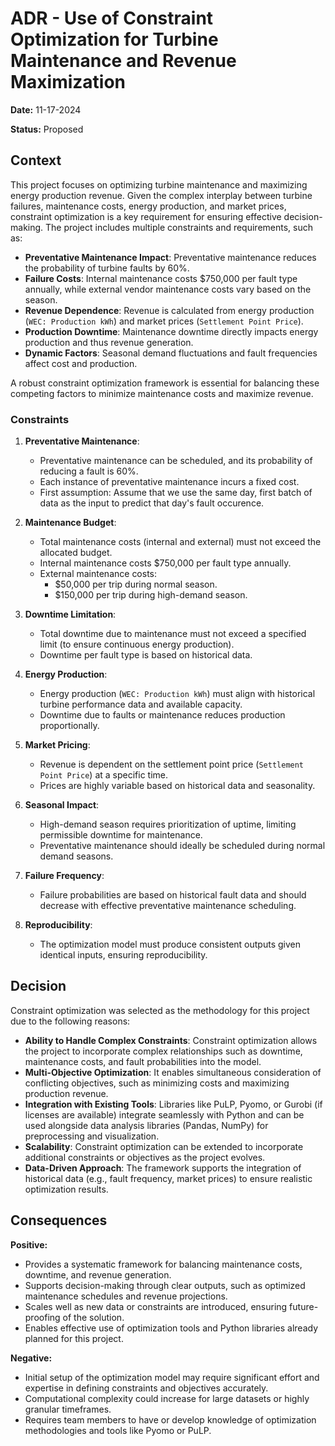# ADR - Use of Constraint Optimization for Turbine Maintenance and Revenue Maximization

**Date:** 11-17-2024

**Status:** Proposed

## Context

This project focuses on optimizing turbine maintenance and maximizing energy production revenue. Given the complex interplay between turbine failures, maintenance costs, energy production, and market prices, constraint optimization is a key requirement for ensuring effective decision-making. The project includes multiple constraints and requirements, such as:

- **Preventative Maintenance Impact**: Preventative maintenance reduces the probability of turbine faults by 60%.
- **Failure Costs**: Internal maintenance costs $750,000 per fault type annually, while external vendor maintenance costs vary based on the season.
- **Revenue Dependence**: Revenue is calculated from energy production (`WEC: Production kWh`) and market prices (`Settlement Point Price`).
- **Production Downtime**: Maintenance downtime directly impacts energy production and thus revenue generation.
- **Dynamic Factors**: Seasonal demand fluctuations and fault frequencies affect cost and production.

A robust constraint optimization framework is essential for balancing these competing factors to minimize maintenance costs and maximize revenue.

### Constraints

1. **Preventative Maintenance**:
   - Preventative maintenance can be scheduled, and its probability of reducing a fault is 60%.
   - Each instance of preventative maintenance incurs a fixed cost.
   - First assumption: Assume that we use the same day, first batch of data as the input to predict that day's fault occurence.

2. **Maintenance Budget**:
   - Total maintenance costs (internal and external) must not exceed the allocated budget.
   - Internal maintenance costs $750,000 per fault type annually.
   - External maintenance costs:
     - $50,000 per trip during normal season.
     - $150,000 per trip during high-demand season.

3. **Downtime Limitation**:
   - Total downtime due to maintenance must not exceed a specified limit (to ensure continuous energy production).
   - Downtime per fault type is based on historical data.

4. **Energy Production**:
   - Energy production (`WEC: Production kWh`) must align with historical turbine performance data and available capacity.
   - Downtime due to faults or maintenance reduces production proportionally.

5. **Market Pricing**:
   - Revenue is dependent on the settlement point price (`Settlement Point Price`) at a specific time.
   - Prices are highly variable based on historical data and seasonality.

6. **Seasonal Impact**:
   - High-demand season requires prioritization of uptime, limiting permissible downtime for maintenance.
   - Preventative maintenance should ideally be scheduled during normal demand seasons.

7. **Failure Frequency**:
   - Failure probabilities are based on historical fault data and should decrease with effective preventative maintenance scheduling.

8. **Reproducibility**:
   - The optimization model must produce consistent outputs given identical inputs, ensuring reproducibility.

## Decision

Constraint optimization was selected as the methodology for this project due to the following reasons:

- **Ability to Handle Complex Constraints**: Constraint optimization allows the project to incorporate complex relationships such as downtime, maintenance costs, and fault probabilities into the model.
- **Multi-Objective Optimization**: It enables simultaneous consideration of conflicting objectives, such as minimizing costs and maximizing production revenue.
- **Integration with Existing Tools**: Libraries like PuLP, Pyomo, or Gurobi (if licenses are available) integrate seamlessly with Python and can be used alongside data analysis libraries (Pandas, NumPy) for preprocessing and visualization.
- **Scalability**: Constraint optimization can be extended to incorporate additional constraints or objectives as the project evolves.
- **Data-Driven Approach**: The framework supports the integration of historical data (e.g., fault frequency, market prices) to ensure realistic optimization results.

## Consequences

**Positive:**
- Provides a systematic framework for balancing maintenance costs, downtime, and revenue generation.
- Supports decision-making through clear outputs, such as optimized maintenance schedules and revenue projections.
- Scales well as new data or constraints are introduced, ensuring future-proofing of the solution.
- Enables effective use of optimization tools and Python libraries already planned for this project.

**Negative:**
- Initial setup of the optimization model may require significant effort and expertise in defining constraints and objectives accurately.
- Computational complexity could increase for large datasets or highly granular timeframes.
- Requires team members to have or develop knowledge of optimization methodologies and tools like Pyomo or PuLP.